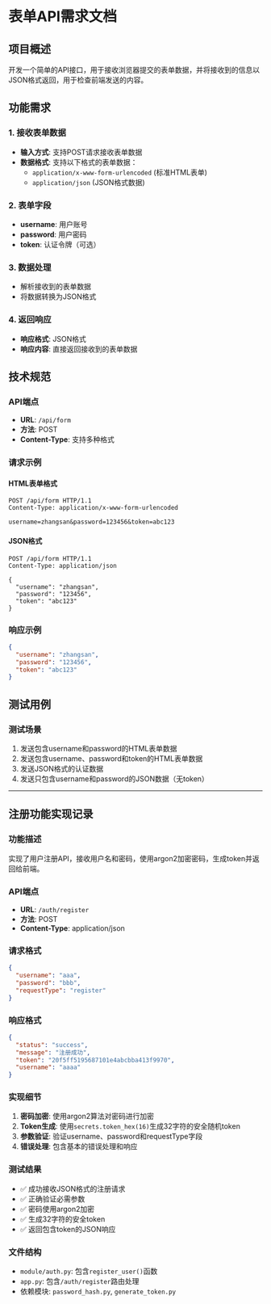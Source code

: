 # 表单API需求文档

## 项目概述
开发一个简单的API接口，用于接收浏览器提交的表单数据，并将接收到的信息以JSON格式返回，用于检查前端发送的内容。

## 功能需求

### 1. 接收表单数据
- **输入方式**: 支持POST请求接收表单数据
- **数据格式**: 支持以下格式的表单数据：
  - `application/x-www-form-urlencoded` (标准HTML表单)
  - `application/json` (JSON格式数据)

### 2. 表单字段
- **username**: 用户账号
- **password**: 用户密码
- **token**: 认证令牌（可选）

### 3. 数据处理
- 解析接收到的表单数据
- 将数据转换为JSON格式

### 4. 返回响应
- **响应格式**: JSON格式
- **响应内容**: 直接返回接收到的表单数据

## 技术规范

### API端点
- **URL**: `/api/form`
- **方法**: POST
- **Content-Type**: 支持多种格式

### 请求示例

#### HTML表单格式
```http
POST /api/form HTTP/1.1
Content-Type: application/x-www-form-urlencoded

username=zhangsan&password=123456&token=abc123
```

#### JSON格式
```http
POST /api/form HTTP/1.1
Content-Type: application/json

{
  "username": "zhangsan",
  "password": "123456",
  "token": "abc123"
}
```

### 响应示例
```json
{
  "username": "zhangsan",
  "password": "123456",
  "token": "abc123"
}
```

## 测试用例

### 测试场景
1. 发送包含username和password的HTML表单数据
2. 发送包含username、password和token的HTML表单数据
3. 发送JSON格式的认证数据
4. 发送只包含username和password的JSON数据（无token）

---

## 注册功能实现记录

### 功能描述
实现了用户注册API，接收用户名和密码，使用argon2加密密码，生成token并返回给前端。

### API端点
- **URL**: `/auth/register`
- **方法**: POST
- **Content-Type**: application/json

### 请求格式
```json
{
  "username": "aaa",
  "password": "bbb",
  "requestType": "register"
}
```

### 响应格式
```json
{
  "status": "success",
  "message": "注册成功",
  "token": "20f5ff5195687101e4abcbba413f9970",
  "username": "aaaa"
}
```

### 实现细节
1. **密码加密**: 使用argon2算法对密码进行加密
2. **Token生成**: 使用`secrets.token_hex(16)`生成32字符的安全随机token
3. **参数验证**: 验证username、password和requestType字段
4. **错误处理**: 包含基本的错误处理和响应

### 测试结果
- ✅ 成功接收JSON格式的注册请求
- ✅ 正确验证必需参数
- ✅ 密码使用argon2加密
- ✅ 生成32字符的安全token
- ✅ 返回包含token的JSON响应

### 文件结构
- `module/auth.py`: 包含`register_user()`函数
- `app.py`: 包含`/auth/register`路由处理
- 依赖模块: `password_hash.py`, `generate_token.py`
